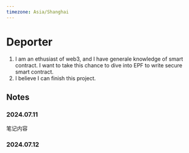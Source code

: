 ```yaml
---
timezone: Asia/Shanghai
---
```


# Deporter
1. I am an ethusiast of web3, and I have generale knowledge of smart contract. I want to take this chance to dive into EPF to write secure smart contract.
2. I believe I can finish this project.
## Notes
<!-- Content_START -->
### 2024.07.11
笔记内容
### 2024.07.12
<!-- Content_END -->
